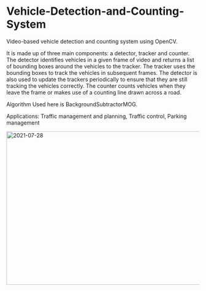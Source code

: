# Vehicle-Detection-and-Counting-System
 Video-based vehicle detection and counting system using OpenCV. 
 
 It is made up of three main components: a detector, tracker and counter. The detector identifies vehicles in a given frame of video and returns a list of bounding boxes around the vehicles to the tracker. The tracker uses the bounding boxes to track the vehicles in subsequent frames. The detector is also used to update the trackers periodically to ensure that they are still tracking the vehicles correctly. The counter counts vehicles when they leave the frame or makes use of a counting line drawn across a road.
 
 Algorithm Used here is BackgroundSubtractorMOG.
 
 Applications:
 Traffic management and planning, Traffic control, Parking management
 
 <img width="700" height="400" alt="2021-07-28" src="https://user-images.githubusercontent.com/70203511/127349836-34f035d1-efef-4115-95cc-0570209ba40b.png">
